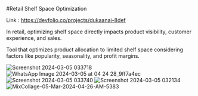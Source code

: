 #Retail Shelf Space Optimization 

Link : https://devfolio.co/projects/dukaanai-8def

In retail, optimizing shelf space directly impacts product visibility, customer experience, and sales.

Tool that optimizes product allocation to limited shelf space considering factors like popularity, seasonality, and profit margins.

![Screenshot 2024-03-05 033718](https://github.com/ARYANK-08/Dukaan.ai/assets/120780784/42735003-6118-4e85-aa12-e1968b32af93)
![WhatsApp Image 2024-03-05 at 04 24 28_9ff7a4ec](https://github.com/ARYANK-08/Dukaan.ai/assets/120780784/05b54f03-f997-4fff-b439-43c5ca427cc4)
![Screenshot 2024-03-05 033740](https://github.com/ARYANK-08/Dukaan.ai/assets/120780784/e459597d-bcc3-4f70-9358-e0733d8d15cd)
![Screenshot 2024-03-05 032134](https://github.com/ARYANK-08/Dukaan.ai/assets/120780784/ace4a54b-f87b-4cea-be0a-aab2192519d2)
![MixCollage-05-Mar-2024-04-26-AM-5383](https://github.com/ARYANK-08/Dukaan.ai/assets/120780784/855e1654-63a8-414a-b1fe-54146e4d6f0e)

